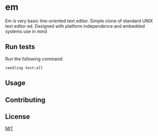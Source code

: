 # em

Em is very basic line-oriented text editor. Simple clone of standard UNIX text editor ed. Designed with platform independence and embedded systems use in mind

## Run tests

Run the following command:
```
ceedling test:all
```

## Usage

## Contributing

## License

[MIT](https://choosealicense.com/licenses/mit/)
